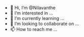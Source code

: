- 👋 Hi, I’m @Nilavanthe
- 👀 I’m interested in ...
- 🌱 I’m currently learning ...
- 💞️ I’m looking to collaborate on ...
- 📫 How to reach me ...

<!---
Nilavanthe/Nilavanthe is a ✨ special ✨ repository because its `README.md` (this file) appears on your GitHub profile.
You can click the Preview link to take a look at your changes.
--->
